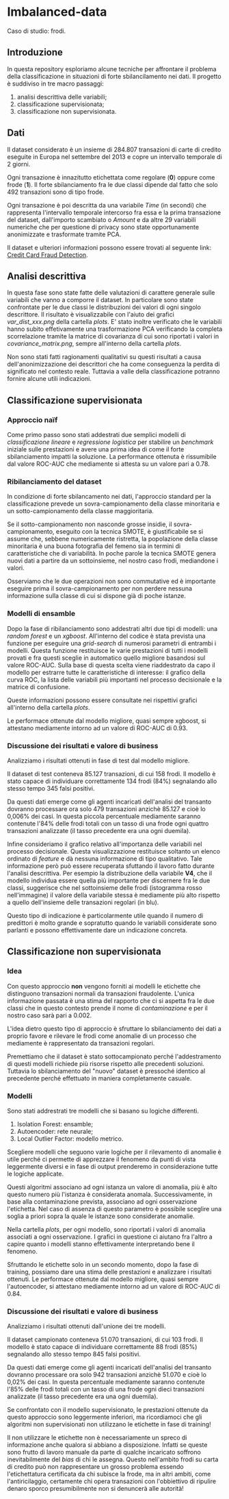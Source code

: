 # Imbalanced-data
 Caso di studio: frodi.

## Introduzione

In questa repository esploriamo alcune tecniche per affrontare il problema della classificazione in situazioni di forte sbilancilamento nei dati. Il progetto è suddiviso in tre macro passaggi:

1. analisi descrittiva delle variabili;
2. classificazione supervisionata;
3. classificazione non supervisionata.

## Dati

Il dataset considerato è un insieme di 284.807 transazioni di carte di credito eseguite in Europa nel settembre del 2013 e copre un intervallo temporale di 2 giorni. 

Ogni transazione è innazitutto etichettata come regolare (**0**) oppure come frode (**1**). Il forte sbilanciamento fra le due classi dipende dal fatto che solo 492 transazioni sono di tipo frode.

Ogni transazione è poi descritta da una variabile *Time* (in secondi) che rappresenta l'intervallo temporale intercorso fra essa e la prima transazione del dataset, dall'importo scambiato o *Amount*  e da altre 29 variabili numeriche che per questione di privacy sono state opportunamente anonimizzate e trasformate tramite PCA. 

Il dataset e ulteriori informazioni possono essere trovati al seguente link: [Credit Card Fraud Detection](https://www.kaggle.com/mlg-ulb/creditcardfraud).

## Analisi descrittiva

In questa fase sono state fatte delle valutazioni di carattere generale sulle variabili che vanno a comporre il dataset. In particolare sono state confrontate per le due classi le distribuzioni dei valori di ogni singolo descrittore. Il risultato è visualizzabile con l'aiuto dei grafici *var_dist_xxx.png* della cartella *plots*. E' stato inoltre verificato che le variabili hanno subito effetivamente una trasformazione PCA verificando la completa scorrelazione tramite la matrice di covarianza di cui sono riportati i valori in  *covariance_matrix.png*, sempre all'interno della cartella *plots*.

Non sono stati fatti ragionamenti qualitativi su questi risultati a causa dell'anonimizzazione dei descrittori che ha come conseguenza la perdita di significato nel contesto reale. Tuttavia a valle della classificazione potranno fornire alcune utili indicazioni.



## Classificazione supervisionata

### Approccio naïf 
Come primo passo sono stati addestrati due semplici modelli di *classificazione lineare* e *regressione logistica* per stabilire un *benchmark* iniziale sulle prestazioni e avere una prima idea di come il forte sbilanciamento impatti la soluzione. La performance ottenuta è rissumibile dal valore ROC-AUC che mediamente si attesta su un valore pari a 0.78. 

### Ribilanciamento del dataset

In condizione di forte sbilancamento nei dati, l'approccio standard per la classificazione prevede un sovra-campionamento della classe minoritaria e un sotto-campionamento della classe maggioritaria.

Se il sotto-campionamento non nasconde grosse insidie, il sovra-campionamento, eseguito con la tecnica SMOTE, è giustificabile se si assume che, sebbene numericamente ristretta, la popolazione della classe minoritaria è una buona fotografia del femeno sia in termini di caratteristiche che di variabilità. In poche parole la tecnica SMOTE genera nuovi dati a partire da un sottoinsieme, nel nostro caso frodi, mediandone i valori.

Osserviamo che le due operazioni non sono commutative ed è importante eseguire prima il sovra-campionamento per non perdere nessuna informazione sulla classe di cui si dispone già di poche istanze.

### Modelli di ensamble

Dopo la fase di ribilanciamento sono addestrati altri due tipi di modelli: una *random forest* e un *xgboost*. All'interno del codice è stata prevista una funzione per eseguire una *grid-search* di numerosi parametri di entrambi i modelli. Questa funzione restituisce le varie prestazioni di tutti i modelli provati e fra questi sceglie in automatico quello migliore basandosi sul valore ROC-AUC. Sulla base di questa scelta viene riaddestrato da capo il modello per estrarre tutte le caratteristiche di interesse: il grafico della curva ROC, la lista delle variabili più importanti nel processo decisionale e la matrice di confusione. 

Queste informazioni possono essere consultate nei rispettivi grafici all'interno della cartella *plots*. 

Le performace ottenute dal modello migliore, quasi sempre xgboost, si attestano mediamente intorno ad un valore di ROC-AUC di 0.93.

### Discussione dei risultati e valore di business

Analizziamo i risultati ottenuti in fase di test dal modello migliore. 

Il dataset di test conteneva 85.127 transazioni, di cui 158 frodi. Il modello è stato capace di individuare correttamente 134 frodi (84%) segnalando allo stesso tempo 345 falsi positivi.

Da questi dati emerge come gli agenti incaricati dell'analisi del transanto dovranno processare ora solo 479 transazioni anzichè 85.127 e cioè lo 0,006% dei casi. In questa piccola percentuale mediamente saranno contenute l'84% delle frodi totali con un tasso di una frode ogni quattro transazioni analizzate (il tasso precedente era una ogni duemila).

Infine consideriamo il grafico relativo all'importanza delle variabili nel processo decisionale. Questa visualizzazione restituisce soltanto un elenco ordinato di *feature* e dà nessuna informazione di tipo qualitativo. Tale informazione però può essere recuperata sfuttando il lavoro fatto durante l'analisi descrittiva. Per esempio la distribuzione della variabile **V4**, che il modello individua essere quella più importante per discernere fra le due classi, suggerisce che nel sottoinsieme delle frodi (istogramma rosso nell'immagine) il valore della variabile stessa è mediamente più alto rispetto a quello dell'insieme delle transazioni regolari (in blu).

Questo tipo di indicazione è particolarmente utile quando il numero di predittori  è molto grande e sopratutto quando le variabili considerate sono parlanti e possono effettivamente dare un indicazione concreta.



## Classificazione non supervisionata

### Idea

Con questo approccio **non** vengono forniti ai modelli le etichette che distinguono transazioni normali da transazioni fraudolente. L'unica informazione passata è una stima del rapporto che ci si aspetta fra le due classi che in questo contesto prende il nome di *contaminazione* e per il nostro caso sarà pari a 0.002. 

L'idea dietro questo tipo di approccio è sfruttare lo sbilanciamento dei dati a proprio favore e rilevare le frodi come anomalie di un processo che mediamente è rappresentato da transazioni regolari.  

Premettiamo che il dataset è stato sottocampionato perché l'addestramento di questi modelli richiede più risorse rispetto alle precedenti soluzioni. Tuttavia lo sbilanciamento del "nuovo" dataset è pressoché identico al precedente perché effettuato in maniera completamente casuale.

### Modelli

Sono stati addrestrati tre modelli che si basano su logiche differenti.

1. Isolation Forest: ensamble;
2. Autoencoder: rete neurale;
3. Local Outlier Factor: modello metrico.

Scegliere modelli che seguono varie logiche per il rilevamento di anomalie è utile perché ci permette di apprezzare il fenomeno da punti di vista leggermente diversi e in fase di output prenderemo in considerazione tutte le logiche applicate.

Questi algoritmi associano ad ogni istanza un valore di anomalia, più è alto questo numero più l'istanza è considerata anomala. Successivamente, in base alla contaminazione prevista, associano ad ogni osservazione l'etichetta. Nel caso di assenza di questo parametro è possibile sceglire una soglia a priori sopra la quale le istanze sono considerate anomalie.

Nella cartella *plots*, per ogni modello, sono riportati i valori di anomalia associati a ogni osservazione. I grafici in questione ci aiutano fra l'altro a capire quanto i modelli stanno effettivamente interpretando bene il fenomeno.

Sfruttando le etichette solo in un secondo momento, dopo la fase di training, possiamo dare una stima delle prestazioni e analizzare i risultati ottenuti. Le performace ottenute dal modello migliore, quasi sempre l'autoencoder, si attestano mediamente intorno ad un valore di ROC-AUC di 0.84.

### Discussione dei risultati e valore di business

Analizziamo i risultati ottenuti dall'unione dei tre modelli.

Il dataset campionato conteneva 51.070 transazioni, di cui 103 frodi. Il modello è stato capace di individuare correttamente 88 frodi (85%) segnalando allo stesso tempo 845 falsi positivi.

Da questi dati emerge come gli agenti incaricati dell'analisi del transanto dovranno processare ora solo 942 transazioni anzichè 51.070 e cioè lo 0,02% dei casi. In questa percentuale mediamente saranno contenute l'85% delle frodi totali con un tasso di una frode ogni dieci transazioni analizzate (il tasso precedente era una ogni duemila).

Se confrontato con il modello supervisionato, le prestazioni ottenute da questo approccio sono leggermente inferiori, ma ricordiamoci che gli algoritmi non supervisionati non utilizzano le etichette in fase di training!

Il non utilizzare le etichette non è necessariamente un spreco di informazione anche qualora si abbiano a disposizione. Infatti se queste sono frutto di lavoro manuale da parte di qualche incaricato soffrono inevitabilmente del *bias* di chi le assegna. Questo nell'ambito frodi su carta di credito può non rappresentare un grosso problema essendo l'etichettatura certificata da chi subisce la frode, ma in altri ambiti, come l'antiricilaggio, certamente chi opera transazioni con l'obbiettivo di ripulire denaro sporco presumibilmente non si denuncerà alle autorità!
